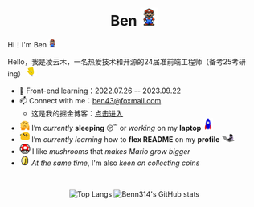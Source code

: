 <h1 align="center">Ben
	<img src="README.assets/Mario_Hello_Big.gif" alt="GIF" style="width:35px;" />
</h1>



Hi！I'm Ben <img src="README.assets/Mario_Hello_Big.gif" alt="GIF" style="width:16px;" />

Hello，我是凌云木，一名热爱技术和开源的24届准前端工程师（备考25考研ing） <img src="README.assets/wave.gif" alt="GIF" style="width:20px;" />

- 🌱 Front-end learning：2022.07.26 -- 2023.09.22
- 📫 Connect with me：[ben43@foxmail.com](mailto:ben43@foxmail.com)
  - 这是我的掘金博客：[点击进入](https://juejin.cn/user/1451788217357559)
- <img src="README.assets/hmm.gif" alt="GIF" style="width:20px;" /> I’m *currently* **sleeping** 😴 or *working* on my **laptop** <img src="README.assets/Rocket.gif" alt="img" style="width:20px;" />
- <img src="README.assets/happy.gif" alt="GIF" style="width:20px;" /> I’m *currently learning* how to **flex README** on my **profile** <img src="README.assets/编程猫.gif" alt="img" style="width:25px;" />
- <img src="README.assets/powerup.gif" alt="GIF" style="width:21px;" /> I like *mushrooms* that *makes Mario grow bigger*
- <img src="README.assets/coin.gif" alt="GIF" style="width:20px;" /> *At the same time*, I'm also *keen on collecting coins*

​	

<div align="center">
<span>
    <img src="https://github-readme-stats.vercel.app/api/top-langs/?username=Benn314&layout=compact&title_color=007bff&text_color=e7e7e7&icon_color=007bff&bg_color=171c28" alt="Top Langs" height=190 style="border:0"/>
</span><span>
    <img src="https://github-readme-stats.vercel.app/api?username=Benn314&show_icons=true&show_icons=true&title_color=007bff&text_color=e7e7e7&icon_color=007bff&bg_color=171c28" alt="Benn314's GitHub stats" height=190/>
</span>
</div>


